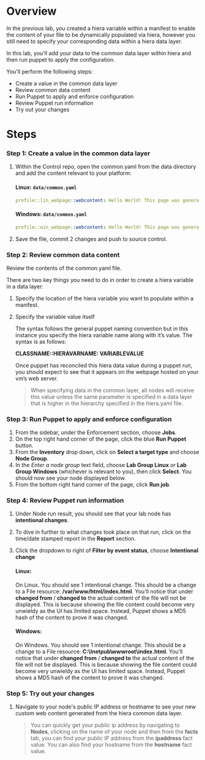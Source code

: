 # Overview

In the previous lab, you created a hiera variable within a manifest to enable the content of your file to be dynamically populated via hiera, however you still need to specify your corresponding data within a hiera data layer. 

In this lab, you'll add your data to the common data layer within hiera and then run puppet to apply the configuration. 

You'll perform the following steps:

* Create a value in the common data layer
* Review common data content
* Run Puppet to apply and enforce configuration
* Review Puppet run information
* Try out your changes

# Steps

### Step 1: Create a value in the common data layer

1. Within the Control repo, open the common.yaml from the data directory and add the content relevant to your platform:

    #### Linux: `data/common.yaml`

    ```yaml
    profile::lin_webpage::webcontent: Hello World! This page was generated using data from the common data layer in hiera!
    ```

    #### Windows: `data/common.yaml`

    ```yaml
    profile::win_webpage::webcontent: Hello World! This page was generated using data from the common data layer in hiera!
    ```

2. Save the file, commit 2 changes and push to source control.

### Step 2: Review common data content

Review the contents of the common.yaml file.

There are two key things you need to do in order to create a hiera variable in a data layer:

1. Specify the location of the hiera variable you want to populate within a manifest.
2. Specify the variable value itself

    The syntax follows the general puppet naming convention but in this instance you specify the hiera variable name along with it’s value. The syntax is as follows: 

    **CLASSNAME::HIERAVARNAME: VARIABLEVALUE**

    Once puppet has reconciled this hiera data value during a puppet run, you should expect to see that it appears on the webpage hosted on your vm’s web server.

    > When specifying data in the common layer, all nodes will receive this value unless the same parameter is specified in a data layer that is higher in the hierarchy specified in the hiera.yaml file.

### Step 3: Run Puppet to apply and enforce configuration

1. From the sidebar, under the Enforcement section, choose **Jobs**.
2. On the top right hand corner of the page, click the blue **Run Puppet** button.
3. From the **Inventory** drop down, click on **Select a target type** and choose **Node Group**.
4. In the _Enter a node group_ text field, choose **Lab Group Linux** _or_ **Lab Group Windows** (whichever is relevant to you), then click **Select**. You should now see your node displayed below.
5. From the bottom right hand corner of the page, click **Run job**.

### Step 4: Review Puppet run information

1. Under Node run result, you should see that your lab node has **intentional changes**.
2. To dive in further to what changes took place on that run, click on the time/date stamped report in the **Report** section.
3. Click the dropdown to right of **Filter by event status**, choose **Intentional change**

    #### Linux:

    On Linux. You should see 1 intentional change. This should be a change to a File resource: **/var/www/html/index.html**. You’ll notice that under **changed from** / **changed to** the actual content of the file will not be displayed. This is because showing the file content could become very unwieldy as the UI has limited space. Instead, Puppet shows a MD5 hash of the content to prove it was changed. 

    #### Windows:

    On Windows. You should see 1 intentional change. This should be a change to a File resource: **C:\Inetpub\wwwroot\index.html**. You’ll notice that under **changed from** / **changed to** the actual content of the file will not be displayed. This is because showing the file content could become very unwieldy as the UI has limited space. Instead, Puppet shows a MD5 hash of the content to prove it was changed. 


### Step 5: Try out your changes

1. Navigate to your node's public IP address or hostname to see your new custom web content generated from the hiera common data layer.

    > You can quickly get your public ip address by navigating to **Nodes**, clicking on the name of your node and then from the **facts** tab, you can find your public IP address from the **ipaddress** fact value. You can also find your hostname from the **hostname** fact value.

